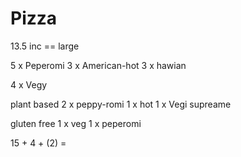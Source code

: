 Pizza
=====

13.5 inc == large

5 x Peperomi
3 x American-hot
3 x hawian

4 x Vegy

plant based
2 x peppy-romi
1 x hot
1 x Vegi supreame

gluten free
1 x veg
1 x peperomi


15 + 4 + (2) = 